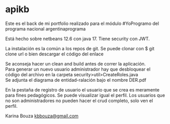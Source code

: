 # apikb

Este es el back de mi portfolio realizado para el módulo #YoProgramo del programa nacional argentinaprograma

Está hecho sobre netbeans 12.6 con java 17. Tiene security con JWT.

La instalación es la común a los repos de git. Se puede clonar con $ git clone url o bien descargar el código del enlace

Se aconseja hacer un clean and build antes de correr la aplicación.  
Para generar un nuevo usuario administrador hay que desbloquear el código del archivo en la carpeta security>util>CreateRoles.java  
Se adjunta el diagrama de entidad-ralación bajo el nombre DER.pdf  

En la pestaña de registro de usuario el usuario que se crea es meramente para fines pedagógicos. Se puede visualizar igual el perfil. Los usuarios que no son administradores no pueden hacer el crud completo, solo ven el perfil.

Karina Bouza
kbbouza@gmail.com


